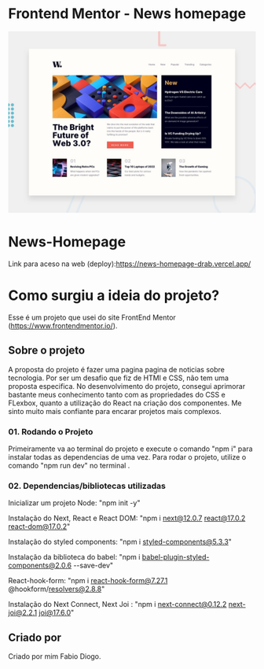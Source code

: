 # Frontend Mentor - News homepage

![Design preview for the News homepage coding challenge](./design/desktop-preview.jpg)

# News-Homepage
Link para aceso na web (deploy):https://news-homepage-drab.vercel.app/

# Como surgiu a ideia do projeto?

 Esse é um projeto que usei do site FrontEnd Mentor (https://www.frontendmentor.io/).

## Sobre o projeto

A proposta do projeto é fazer uma pagina pagina de noticias sobre tecnologia.
Por ser um desafio que fiz de HTMl e CSS, não tem uma proposta especifica.
No desenvolvimento do projeto, consegui aprimorar bastante meus conhecimento tanto com as propriedades do CSS e FLexbox, quanto a utilização do React na criação dos componentes. Me sinto muito mais confiante para encarar projetos mais complexos.

### 01. Rodando o Projeto
Primeiramente va ao terminal do projeto e execute o comando "npm i" para instalar todas as dependencias de uma vez.
Para rodar o projeto, utilize o comando "npm run dev" no terminal  .


### 02. Dependencias/bibliotecas utilizadas

Inicializar um projeto Node: "npm init -y"

Instalação do Next, React e React DOM: "npm i next@12.0.7 react@17.0.2 react-dom@17.0.2"

Instalação do styled components: "npm i styled-components@5.3.3"

Instalação da biblioteca do babel: "npm i babel-plugin-styled-components@2.0.6 --save-dev"

React-hook-form: "npm i react-hook-form@7.27.1 @hookform/resolvers@2.8.8"

Instalação do Next Connect, Next Joi :  "npm i next-connect@0.12.2 next-joi@2.2.1 joi@17.6.0"



## Criado por

Criado por mim Fabio Diogo.

